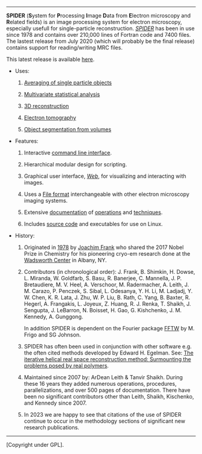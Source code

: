 
-------------------------------------------------------

**SPIDER**  (**S**ystem for **P**rocessing **I**mage **D**ata from **E**lectron microscopy and **R**elated fields) 
is an image processing system for electron microscopy, especially usefull for single-particle reconstruction. 
[*SPIDER*](http://github.com/spider-em/SPIDER/blob/master/docs/spider.html) has been in use since 1978 and contains 
over 210,000 lines of Fortran code and 7400 files. The lastest release from July 2020 (which will probably be the 
final release) contains  support for reading/writing MRC files.  

This latest release is available [here](http://github.com/spider-em/SPIDER/releases). 

* Uses:
               
   1.  [Averaging of single particle objects](http://spider.wadsworth.org/spider_doc/spider/docs/philosophy.html) 
  
   2.  [Multivariate statistical analysis](http://spider.wadsworth.org/spider_doc/spider/docs/techs/MSA/index.html)
  
   3.  [3D reconstruction](http://spider.wadsworth.org/spider_doc/spider/docs/strategies.html)

   4.  [Electron tomography](http://spider.wadsworth.org/spider_doc/spider/docs/techs/lgstr/tomo/tomo.html)
                     
   5.  [Object segmentation from volumes](http://spider.wadsworth.org/spider_doc/spider/docs/techs/segment/segment.html)

        
* Features:
               
   1.   Interactive [command line interface](http://spider.wadsworth.org/spider_doc/spider/docs/user_doc.html).  

   2.   Hierarchical modular design for scripting.  

   3.   Graphical user interface, [*Web*](http://spider.wadsworth.org/spider_doc/web/docs/web.html), for 
        visualizing and interacting with images.  

   4.   Uses a [File format](http://spider.wadsworth.org/spider_doc/spider_doc/spider/docs/image_doc.html) 
        interchangeable with other electron microscopy imaging systems.  

   5.   Extensive [documentation](http://spider.wadsworth.org/spider_doc/spider/docs/documents.html) of 
                     [operations](http://spider.wadsworth.org/spider_doc/spider/docs/operations_doc.html) and
                     [techniques](http://spider.wadsworth.org/spider_doc/spider/docs/techniques.html).  
                  
   6.   Includes [source code](http://spider.wadsworth.org/spider_doc/spider/src) and executables for use on Linux. 
 
* History:

   1.   Originated in [1978](http://spider.wadsworth.org/spider_doc/spider/docs/spider78.html) by 
           [Joachim Frank](http://franklab.cpmc.columbia.edu/franklab) who
           shared the 2017 Nobel Prize in Chemistry for his pioneering cryo-em research done at the 
           [Wadsworth Center](http://www.wadsworth.org) in Albany, NY.
       
   2.  Contributors (in chronological order): 
          J. Frank,    B. Shimkin,   H. Dowse,       L. Miranda,   W. Goldfarb,  S. Basu,       R. Banerjee,
          C. Mannella, J. P. Bretaudiere, 
          M. V. Heel,  A. Verschoor, M. Radermacher, A. Leith,     J. M. Carazo, P. Penczek,    S. Sibal, 
          L. Odesanya, Y. H. Li,     M. Ladjadj,     Y. W. Chen,   K. R. Lata,   J. Zhu,        W. P. Liu,   B. Rath, 
          C. Yang,     B. Baxter,    R. Hegerl,      A. Frangakis, L. Joyeux,    Z. Huang,      R. J. Renka, 
          T. Shaikh,   J. Sengupta,  J. LeBarron,    N. Boisset,   H. Gao,       G. Kishchenko, J. M. Kennedy, A. Gunggong. 
                
          In addition SPIDER is dependent on the Fourier package [FFTW](http://www.fftw.org) by M. Frigo and SG Johnson.  

   3.   SPIDER has often been used in conjunction with other software e.g. the often  cited methods developed by Edward H. Egelman. See:  [The iterative helical real space reconstruction method: Surmounting the problems posed by real polymers](http://doi.org/10.1016/j.jsb.2006.05.015).
             
   4.   Maintained since 2007 by: ArDean Leith & Tanvir Shaikh. During these 16 years they added numerous 
        operations, procedures, parallelizations, and over 500 pages of documentation.  There have been no 
        significant contributors other than Leith, Shaikh, Kischenko, and Kennedy since 2007.

  5.    In 2023 we are happy to see that citations of the use of SPIDER continue to occur in the methodology sections of significant new research publications. 

-----------------------------------------------------

[Copyright under GPL].   


